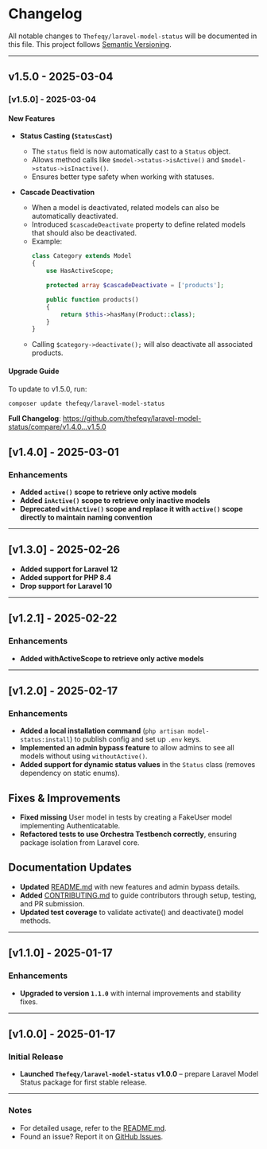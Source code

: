 # Changelog

All notable changes to `Thefeqy/laravel-model-status` will be documented in this file.
This project follows [Semantic Versioning](https://semver.org/).


---

## v1.5.0 - 2025-03-04

### [v1.5.0] - 2025-03-04

#### New Features

- **Status Casting (`StatusCast`)**
  
  - The `status` field is now automatically cast to a `Status` object.
  - Allows method calls like `$model->status->isActive()` and `$model->status->isInactive()`.
  - Ensures better type safety when working with statuses.
  
- **Cascade Deactivation**
  
  - When a model is deactivated, related models can also be automatically deactivated.
  - Introduced `$cascadeDeactivate` property to define related models that should also be deactivated.
  - Example:
    ```php
    class Category extends Model
    {
        use HasActiveScope;
    
        protected array $cascadeDeactivate = ['products'];
    
        public function products()
        {
            return $this->hasMany(Product::class);
        }
    }
    
    ```
  - Calling `$category->deactivate();` will also deactivate all associated products.
  

#### Upgrade Guide

To update to v1.5.0, run:

```bash
composer update thefeqy/laravel-model-status

```
**Full Changelog**: https://github.com/thefeqy/laravel-model-status/compare/v1.4.0...v1.5.0

## [v1.4.0] - 2025-03-01

### Enhancements

- **Added `active()` scope to retrieve only active models**
- **Added `inActive()` scope to retrieve only inactive models**
- **Deprecated `withActive()` scope and replace it with `active()` scope directly to maintain naming convention**


---

## [v1.3.0] - 2025-02-26

- **Added support for Laravel 12**
- **Added support for PHP 8.4**
- **Drop support for Laravel 10**


---

## [v1.2.1] - 2025-02-22

### Enhancements

- **Added withActiveScope to retrieve only active models**


---

## [v1.2.0] - 2025-02-17

### Enhancements

- **Added a local installation command** (`php artisan model-status:install`) to publish config and set up `.env` keys.
- **Implemented an admin bypass feature** to allow admins to see all models without using `withoutActive()`.
- **Added support for dynamic status values** in the `Status` class (removes dependency on static enums).

## Fixes & Improvements

- **Fixed missing** User model in tests by creating a FakeUser model implementing Authenticatable.
- **Refactored tests to use Orchestra Testbench correctly**, ensuring package isolation from Laravel core.

## Documentation Updates

- **Updated** [README.md](README.md) with new features and admin bypass details.
- **Added** [CONTRIBUTING.md](CONTRIBUTING.md) to guide contributors through setup, testing, and PR submission.
- **Updated test coverage** to validate activate() and deactivate() model methods.


---

## [v1.1.0] - 2025-01-17

### Enhancements

- **Upgraded to version `1.1.0`** with internal improvements and stability fixes.


---

## [v1.0.0] - 2025-01-17

### Initial Release

- **Launched `Thefeqy/laravel-model-status` v1.0.0** – prepare Laravel Model Status package for first stable release.


---

### Notes

- For detailed usage, refer to the [README.md](README.md).
- Found an issue? Report it on [GitHub Issues](https://github.com/thefeqy/laravel-model-status/issues).
